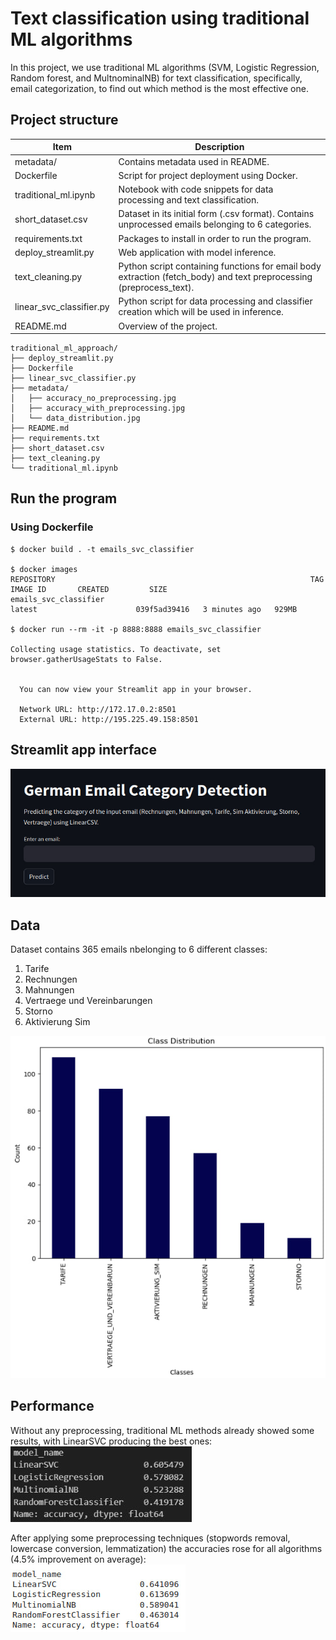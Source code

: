 # Text classification using traditional ML algorithms 
In this project, we use traditional ML algorithms (SVM, Logistic Regression, Random forest, and MultnominalNB) for text classification, specifically, email categorization, to find out which method is the most effective one. 

## Project structure
| Item  | Description  |
|---|---|
| metadata/ | Contains metadata used in README. |
| Dockerfile | Script for project deployment using Docker. |
| traditional_ml.ipynb | Notebook with code snippets for data processing and text classification. |
| short_dataset.csv | Dataset in its initial form (.csv format). Contains unprocessed emails belonging to 6 categories. |
| requirements.txt | Packages to install in order to run the program.  |
| deploy_streamlit.py | Web application with model inference. |
| text_cleaning.py | Python script containing functions for email body extraction (fetch_body) and text preprocessing (preprocess_text). |
| linear_svc_classifier.py | Python script for data processing and classifier creation which will be used in inference. |
| README.md | Overview of the project.  |


```
traditional_ml_approach/
├── deploy_streamlit.py
├── Dockerfile
├── linear_svc_classifier.py
├── metadata/
│   ├── accuracy_no_preprocessing.jpg
│   ├── accuracy_with_preprocessing.jpg
│   └── data_distribution.jpg
├── README.md
├── requirements.txt
├── short_dataset.csv
├── text_cleaning.py
└── traditional_ml.ipynb
```
## Run the program 
### Using Dockerfile
```shell
$ docker build . -t emails_svc_classifier

$ docker images 
REPOSITORY                                                         TAG                         IMAGE ID       CREATED         SIZE
emails_svc_classifier                                              latest                      039f5ad39416   3 minutes ago   929MB

$ docker run --rm -it -p 8888:8888 emails_svc_classifier

Collecting usage statistics. To deactivate, set browser.gatherUsageStats to False.


  You can now view your Streamlit app in your browser.

  Network URL: http://172.17.0.2:8501
  External URL: http://195.225.49.158:8501

```

## Streamlit app interface 
![Streamlit app interface](metadata/streamlit_app.jpg)


## Data 
Dataset contains 365 emails nbelonging to 6 different classes:
<ol>
<li> Tarife
<li> Rechnungen 
<li> Mahnungen 
<li> Vertraege und Vereinbarungen 
<li> Storno 
<li> Aktivierung Sim 
</ol>

![Data distribution](metadata/data_distribution.jpg)


## Performance
Without any preprocessing, traditional ML methods already showed some results, with LinearSVC producing the best ones: <br>
![Accuracies without text preprocessing](metadata/accuracy_no_preprocessing.jpg) 

After applying some preprocessing techniques (stopwords removal, lowercase conversion, lemmatization) the accuracies rose for all algorithms (4.5% improvement on average): <br>
![Accuracies without text preprocessing](metadata/accuracy_with_preprocessing.jpg)